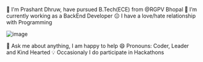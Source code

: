  🏫 I'm Prashant Dhruw, have pursued B.Tech(ECE) from @RGPV Bhopal
🔭 I’m currently working as a BackEnd Developer
😐 I have a love/hate relationship with Programming
<!--
**prashantdhruw/prashantdhruw** is a ✨ _special_ ✨ repository because its `README.md` (this file) appears on your GitHub profile.

Here are some ideas to get you started:

- 🔭 I’m currently working on ...
- 🌱 I’m currently learning ...
- 👯 I’m looking to collaborate on ...
- 🤔 I’m looking for help with ...
- 💬 Ask me about ...
- 📫 How to reach me: ...
- 😄 Pronouns: ...
- ⚡ Fun fact: ...
-->
![image](https://user-images.githubusercontent.com/38435661/175779001-9f2bb5b2-c755-4ce0-82a0-e07e9bb83e55.png)

💬 Ask me about anything, I am happy to help
😄 Pronouns: Coder, Leader and Kind Hearted
💡 Occasionaly I do participate in Hackathons
